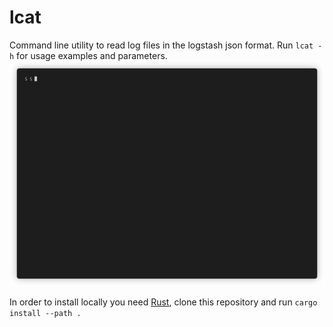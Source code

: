 # lcat
Command line utility to read log files in the logstash json format. Run `lcat -h` for usage examples and parameters.
![](demo.gif)

In order to install locally you need [Rust](https://rustup.rs/), clone this repository and run `cargo install --path .`
